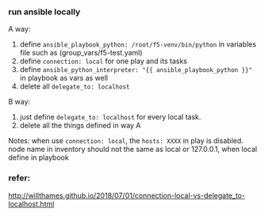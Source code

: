 ### run ansible locally
A way:
1. define `ansible_playbook_python: /root/f5-venv/bin/python` in variables file such as (group_vars/f5-test.yaml)
2. define `connection: local` for one play and its tasks
3. define `ansible_python_interpreter: "{{ ansible_playbook_python }}"` in playbook as vars as well
4. delete all `delegate_to: localhost`

B way:
1. just define `delegate_to: localhost` for every local task.
2. delete all the things defined in way A

Notes:
when use `connection: local`, the `hosts: XXXX` in play is disabled.
node name in inventory should not the same as local or 127.0.0.1, when local define in playbook

### refer:
http://willthames.github.io/2018/07/01/connection-local-vs-delegate_to-localhost.html
